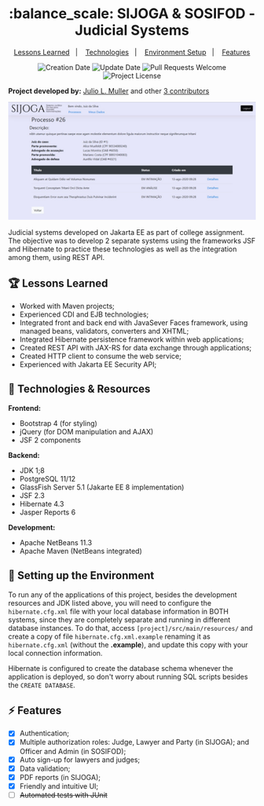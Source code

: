 <h1 align="center">
  :balance_scale: SIJOGA & SOSIFOD - Judicial Systems
</h1>

<p align="center">
  <a href="#trophy-lessons-learned">Lessons Learned</a>&nbsp;&nbsp;&nbsp;|&nbsp;&nbsp;&nbsp;
  <a href="#rocket-technologies--resources">Technologies</a>&nbsp;&nbsp;&nbsp;|&nbsp;&nbsp;&nbsp;
  <a href="#hammer-setting-up-the-environment">Environment Setup</a>&nbsp;&nbsp;&nbsp;|&nbsp;&nbsp;&nbsp;
  <a href="#zap-features">Features</a>
</p>

<p align="center">
  <img src="https://img.shields.io/static/v1?labelColor=000000&color=DAA520&label=created%20at&message=may%202020" alt="Creation Date" />

  <img src="https://img.shields.io/github/last-commit/juliolmuller/studying-java-server-faces?label=updated%20at&labelColor=000000&color=DAA520" alt="Update Date" />

  <img src="https://img.shields.io/static/v1?labelColor=000000&color=DAA520&label=PRs&message=welcome" alt="Pull Requests Welcome" />

  <img src="https://img.shields.io/github/license/juliolmuller/studying-java-server-faces?labelColor=000000&color=DAA520" alt="Project License" />
</p>

**Project developed by:** [Julio L. Muller](https://github.com/juliolmuller) and other [3 contributors](https://github.com/juliolmuller/sistemas-dac/graphs/contributors)

![Screenshot of SIJOGA system](./app-overview-2.jpeg)

Judicial systems developed on Jakarta EE as part of college assignment. The objective was to develop 2 separate systems using the frameworks JSF and Hibernate to practice these technologies as well as the integration among them, using REST API.

## :trophy: Lessons Learned

- Worked with Maven projects;
- Experienced CDI and EJB technologies;
- Integrated front and back end with JavaSever Faces framework, using managed beans, validators, converters and XHTML;
- Integrated Hibernate persistence framework within web applications;
- Created REST API with JAX-RS for data exchange through applications;
- Created HTTP client to consume the web service;
- Experienced with Jakarta EE Security API;

## :rocket: Technologies & Resources

**Frontend:**
- Bootstrap 4 (for styling)
- jQuery (for DOM manipulation and AJAX)
- JSF 2 components

**Backend:**
- JDK 1;8
- PostgreSQL 11/12
- GlassFish Server 5.1 (Jakarte EE 8 implementation)
- JSF 2.3
- Hibernate 4.3
- Jasper Reports 6

**Development:**
- Apache NetBeans 11.3
- Apache Maven (NetBeans integrated)

## :hammer: Setting up the Environment

To run any of the applications of this project, besides the development resources and JDK listed above, you will need to configure the `hibernate.cfg.xml` file with your local  database information in BOTH systems, since they are completely separate and running in different database instances. To do that, access `[project]/src/main/resources/` and create a copy of file `hibernate.cfg.xml.example` renaming it as `hibernate.cfg.xml` (without the **.example**), and update this copy with your local connection information.

Hibernate is configured to create the database schema whenever the application is deployed, so don't worry about running SQL scripts besides the `CREATE DATABASE`.

## :zap: Features

- [x] Authentication;
- [x] Multiple authorization roles: Judge, Lawyer and Party (in SIJOGA); and Officer and Admin (in SOSIFOD);
- [x] Auto sign-up for lawyers and judges;
- [x] Data validation;
- [x] PDF reports (in SIJOGA);
- [x] Friendly and intuitive UI;
- [ ] ~~Automated tests with JUnit~~
